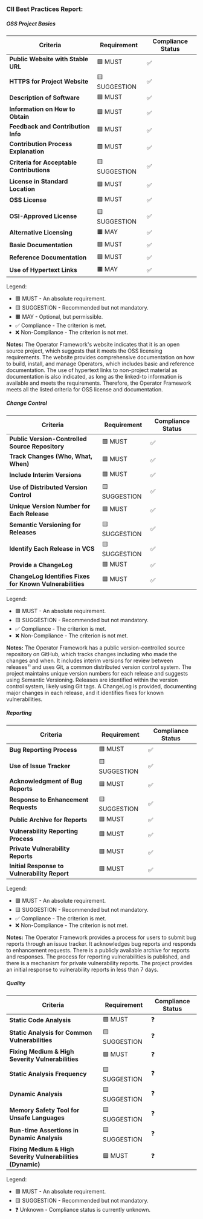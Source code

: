 ### CII Best Practices Report:

##### OSS Project Basics

| Criteria | Requirement | Compliance Status |
| --- | --- | --- |
| **Public Website with Stable URL** | 🟩 MUST | ✅ |
| **HTTPS for Project Website** | 🟨 SUGGESTION | ✅ |
| **Description of Software** | 🟩 MUST | ✅ |
| **Information on How to Obtain** | 🟩 MUST | ✅ |
| **Feedback and Contribution Info** | 🟩 MUST | ✅ |
| **Contribution Process Explanation** | 🟩 MUST | ✅ |
| **Criteria for Acceptable Contributions** | 🟨 SUGGESTION | ✅ |
| **License in Standard Location** | 🟩 MUST | ✅ |
| **OSS License** | 🟩 MUST | ✅ |
| **OSI-Approved License** | 🟨 SUGGESTION | ✅ |
| **Alternative Licensing** | 🟧 MAY | ✅ |
| **Basic Documentation** | 🟩 MUST | ✅ |
| **Reference Documentation** | 🟩 MUST | ✅ |
| **Use of Hypertext Links** | 🟧 MAY | ✅ |

Legend:
- 🟩 MUST - An absolute requirement.
- 🟨 SUGGESTION - Recommended but not mandatory.
- 🟧 MAY - Optional, but permissible.
- ✅ Compliance - The criterion is met.
- ❌ Non-Compliance - The criterion is not met.

**Notes:** The Operator Framework's website indicates that it is an open source project, which suggests that it meets the OSS licensing requirements. The website provides comprehensive documentation on how to build, install, and manage Operators, which includes basic and reference documentation. The use of hypertext links to non-project material as documentation is also indicated, as long as the linked-to information is available and meets the requirements. Therefore, the Operator Framework meets all the listed criteria for OSS license and documentation.


##### Change Control

| Criteria | Requirement | Compliance Status |
| --- | --- | --- |
| **Public Version-Controlled Source Repository** | 🟩 MUST | ✅ |
| **Track Changes (Who, What, When)** | 🟩 MUST | ✅ |
| **Include Interim Versions** | 🟩 MUST | ✅ |
| **Use of Distributed Version Control** | 🟨 SUGGESTION | ✅ |
| **Unique Version Number for Each Release** | 🟩 MUST | ✅ |
| **Semantic Versioning for Releases** | 🟨 SUGGESTION | ✅ |
| **Identify Each Release in VCS** | 🟨 SUGGESTION | ✅ |
| **Provide a ChangeLog** | 🟩 MUST | ✅ |
| **ChangeLog Identifies Fixes for Known Vulnerabilities** | 🟩 MUST | ✅ |

Legend:
- 🟩 MUST - An absolute requirement.
- 🟨 SUGGESTION - Recommended but not mandatory.
- ✅ Compliance - The criterion is met.
- ❌ Non-Compliance - The criterion is not met.

**Notes:** The Operator Framework has a public version-controlled source repository on GitHub, which tracks changes including who made the changes and when. It includes interim versions for review between releases¹¹ and uses Git, a common distributed version control system. The project maintains unique version numbers for each release and suggests using Semantic Versioning. Releases are identified within the version control system, likely using Git tags. A ChangeLog is provided, documenting major changes in each release, and it identifies fixes for known vulnerabilities.

##### Reporting

| Criteria | Requirement | Compliance Status |
| --- | --- | --- |
| **Bug Reporting Process** | 🟩 MUST | ✅ |
| **Use of Issue Tracker** | 🟨 SUGGESTION | ✅ |
| **Acknowledgment of Bug Reports** | 🟩 MUST | ✅ |
| **Response to Enhancement Requests** | 🟨 SUGGESTION | ✅ |
| **Public Archive for Reports** | 🟩 MUST | ✅ |
| **Vulnerability Reporting Process** | 🟩 MUST | ✅ |
| **Private Vulnerability Reports** | 🟩 MUST | ✅ |
| **Initial Response to Vulnerability Report** | 🟩 MUST | ✅ |

Legend:
- 🟩 MUST - An absolute requirement.
- 🟨 SUGGESTION - Recommended but not mandatory.
- ✅ Compliance - The criterion is met.
- ❌ Non-Compliance - The criterion is not met.

**Notes:** The Operator Framework provides a process for users to submit bug reports through an issue tracker. It acknowledges bug reports and responds to enhancement requests. There is a publicly available archive for reports and responses. The process for reporting vulnerabilities is published, and there is a mechanism for private vulnerability reports. The project provides an initial response to vulnerability reports in less than 7 days.


##### Quality

| Criteria | Requirement | Compliance Status |
| --- | --- | --- |
| **Static Code Analysis** | 🟩 MUST | ❓ |
| **Static Analysis for Common Vulnerabilities** | 🟨 SUGGESTION | ❓ |
| **Fixing Medium & High Severity Vulnerabilities** | 🟩 MUST | ❓ |
| **Static Analysis Frequency** | 🟨 SUGGESTION | ❓ |
| **Dynamic Analysis** | 🟨 SUGGESTION | ❓ |
| **Memory Safety Tool for Unsafe Languages** | 🟨 SUGGESTION | ❓ |
| **Run-time Assertions in Dynamic Analysis** | 🟨 SUGGESTION | ❓ |
| **Fixing Medium & High Severity Vulnerabilities (Dynamic)** | 🟩 MUST | ❓ |

Legend:
- 🟩 MUST - An absolute requirement.
- 🟨 SUGGESTION - Recommended but not mandatory.
- ❓ Unknown - Compliance status is currently unknown.



